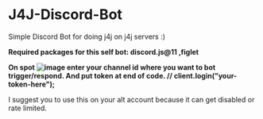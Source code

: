 # J4J-Discord-Bot
Simple Discord Bot for doing j4j on j4j servers :)

**Required packages for this self bot:
discord.js@11
,figlet**


**On spot ![image](https://user-images.githubusercontent.com/96370998/147854021-323c237c-6c3b-4fb6-bc77-b110346d3041.png) enter your channel id where you want to bot trigger/respond.
And put token at end of code. // client.login("your-token-here");**


I suggest you to use this on your alt account because it can get disabled or rate limited.

